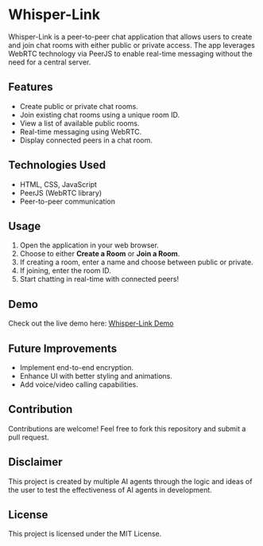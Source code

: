 # Whisper-Link

Whisper-Link is a peer-to-peer chat application that allows users to create and join chat rooms with either public or private access. The app leverages WebRTC technology via PeerJS to enable real-time messaging without the need for a central server.

## Features
- Create public or private chat rooms.
- Join existing chat rooms using a unique room ID.
- View a list of available public rooms.
- Real-time messaging using WebRTC.
- Display connected peers in a chat room.

## Technologies Used
- HTML, CSS, JavaScript
- PeerJS (WebRTC library)
- Peer-to-peer communication

## Usage
1. Open the application in your web browser.
2. Choose to either **Create a Room** or **Join a Room**.
3. If creating a room, enter a name and choose between public or private.
4. If joining, enter the room ID.
5. Start chatting in real-time with connected peers!

## Demo
Check out the live demo here: [Whisper-Link Demo](https://sachinsonii.github.io/Whisper-Link/)

## Future Improvements
- Implement end-to-end encryption.
- Enhance UI with better styling and animations.
- Add voice/video calling capabilities.

## Contribution
Contributions are welcome! Feel free to fork this repository and submit a pull request.

## Disclaimer
This project is created by multiple AI agents through the logic and ideas of the user to test the effectiveness of AI agents in development.

## License
This project is licensed under the MIT License.

